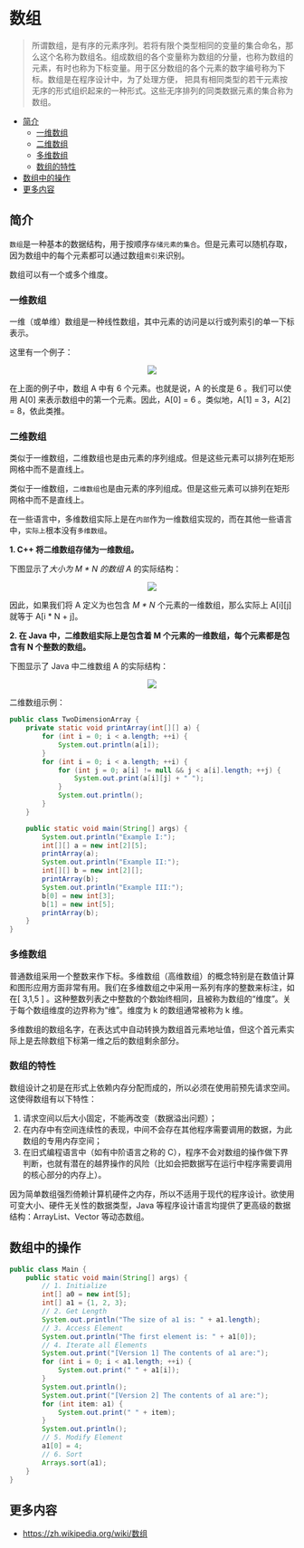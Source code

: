 # 数组

> 所谓数组，是有序的元素序列。若将有限个类型相同的变量的集合命名，那么这个名称为数组名。组成数组的各个变量称为数组的分量，也称为数组的元素，有时也称为下标变量。用于区分数组的各个元素的数字编号称为下标。数组是在程序设计中，为了处理方便， 把具有相同类型的若干元素按无序的形式组织起来的一种形式。这些无序排列的同类数据元素的集合称为数组。

<!-- TOC depthFrom:2 depthTo:3 -->

- [简介](#简介)
    - [一维数组](#一维数组)
    - [二维数组](#二维数组)
    - [多维数组](#多维数组)
    - [数组的特性](#数组的特性)
- [数组中的操作](#数组中的操作)
- [更多内容](#更多内容)

<!-- /TOC -->

## 简介

`数组`是一种基本的数据结构，用于按顺序`存储元素的集合`。但是元素可以随机存取，因为数组中的每个元素都可以通过数组`索引`来识别。

数组可以有一个或多个维度。

### 一维数组

一维（或单维）数组是一种线性数组，其中元素的访问是以行或列索引的单一下标表示。

这里有一个例子：

<div align="center"><img src="http://dunwu.test.upcdn.net/cs/data-structure/array/一维数组.png!zp"/></div>

在上面的例子中，数组 A 中有 6 个元素。也就是说，A 的长度是 6 。我们可以使用 A[0] 来表示数组中的第一个元素。因此，A[0] = 6 。类似地，A[1] = 3，A[2] = 8，依此类推。

### 二维数组

类似于一维数组，二维数组也是由元素的序列组成。但是这些元素可以排列在矩形网格中而不是直线上。

类似于一维数组，`二维数组`也是由元素的序列组成。但是这些元素可以排列在矩形网格中而不是直线上。

在一些语言中，多维数组实际上是在`内部`作为一维数组实现的，而在其他一些语言中，`实际上`根本没有`多维数组`。

**1. C++ 将二维数组存储为一维数组。**

下图显示了*大小为 M \* N 的数组 A* 的实际结构：

<div align="center"><img src="http://dunwu.test.upcdn.net/cs/data-structure/array/C++二维数组.png!zp"/></div>

因此，如果我们将 A 定义为也包含 _M \* N_ 个元素的一维数组，那么实际上 A[i][j] 就等于 A[i * N + j]。

**2. 在 Java 中，二维数组实际上是包含着 M 个元素的一维数组，每个元素都是包含有 N 个整数的数组。**

下图显示了 Java 中二维数组 A 的实际结构：

<div align="center"><img src="http://dunwu.test.upcdn.net/cs/data-structure/array/JAVA二维数组.png!zp"/></div>

二维数组示例：

```java
public class TwoDimensionArray {
    private static void printArray(int[][] a) {
        for (int i = 0; i < a.length; ++i) {
            System.out.println(a[i]);
        }
        for (int i = 0; i < a.length; ++i) {
            for (int j = 0; a[i] != null && j < a[i].length; ++j) {
                System.out.print(a[i][j] + " ");
            }
            System.out.println();
        }
    }

    public static void main(String[] args) {
        System.out.println("Example I:");
        int[][] a = new int[2][5];
        printArray(a);
        System.out.println("Example II:");
        int[][] b = new int[2][];
        printArray(b);
        System.out.println("Example III:");
        b[0] = new int[3];
        b[1] = new int[5];
        printArray(b);
    }
}
```

### 多维数组

普通数组采用一个整数来作下标。多维数组（高维数组）的概念特别是在数值计算和图形应用方面非常有用。我们在多维数组之中采用一系列有序的整数来标注，如在[ 3,1,5 ] 。这种整数列表之中整数的个数始终相同，且被称为数组的“维度”。关于每个数组维度的边界称为“维”。维度为 k 的数组通常被称为 k 维。

多维数组的数组名字，在表达式中自动转换为数组首元素地址值，但这个首元素实际上是去除数组下标第一维之后的数组剩余部分。

### 数组的特性

数组设计之初是在形式上依赖内存分配而成的，所以必须在使用前预先请求空间。这使得数组有以下特性：

1. 请求空间以后大小固定，不能再改变（数据溢出问题）；
2. 在内存中有空间连续性的表现，中间不会存在其他程序需要调用的数据，为此数组的专用内存空间；
3. 在旧式编程语言中（如有中阶语言之称的 C），程序不会对数组的操作做下界判断，也就有潜在的越界操作的风险（比如会把数据写在运行中程序需要调用的核心部分的内存上）。

因为简单数组强烈倚赖计算机硬件之内存，所以不适用于现代的程序设计。欲使用可变大小、硬件无关性的数据类型，Java 等程序设计语言均提供了更高级的数据结构：ArrayList、Vector 等动态数组。

## 数组中的操作

```java
public class Main {
    public static void main(String[] args) {
        // 1. Initialize
        int[] a0 = new int[5];
        int[] a1 = {1, 2, 3};
        // 2. Get Length
        System.out.println("The size of a1 is: " + a1.length);
        // 3. Access Element
        System.out.println("The first element is: " + a1[0]);
        // 4. Iterate all Elements
        System.out.print("[Version 1] The contents of a1 are:");
        for (int i = 0; i < a1.length; ++i) {
            System.out.print(" " + a1[i]);
        }
        System.out.println();
        System.out.print("[Version 2] The contents of a1 are:");
        for (int item: a1) {
            System.out.print(" " + item);
        }
        System.out.println();
        // 5. Modify Element
        a1[0] = 4;
        // 6. Sort
        Arrays.sort(a1);
    }
}
```

## 更多内容

- https://zh.wikipedia.org/wiki/数组
